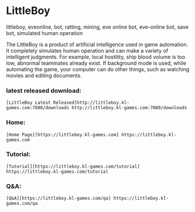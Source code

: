 # LittleBoy
littleboy, eveonline, bot, ratting, mining, eve online bot, eve-online bot, save bot, simulated human operation


The LittleBoy is a product of artificial intelligence used in game automation. It completely simulates human operation and can make a variety of intelligent judgments. For example, local hostility, ship blood volume is too low, abnormal teammates already exist. If background mode is used, while automating the game, your computer can do other things, such as watching movies and editing documents.


### latest released download: 
    [LittleBoy Latest Released]http://littleboy.kl-games.com:7080/downloads http://littleboy.kl-games.com:7080/downloads


### Home: 
    [Home Page][https://littleboy.kl-games.com] https://littleboy.kl-games.com

### Tutorial: 
    [Tutorial][https://littleboy.kl-games.com/tutorial] https://littleboy.kl-games.com/tutorial

### Q&A: 
    [Q&A][https://littleboy.kl-games.com/qa] https://littleboy.kl-games.com/qa

